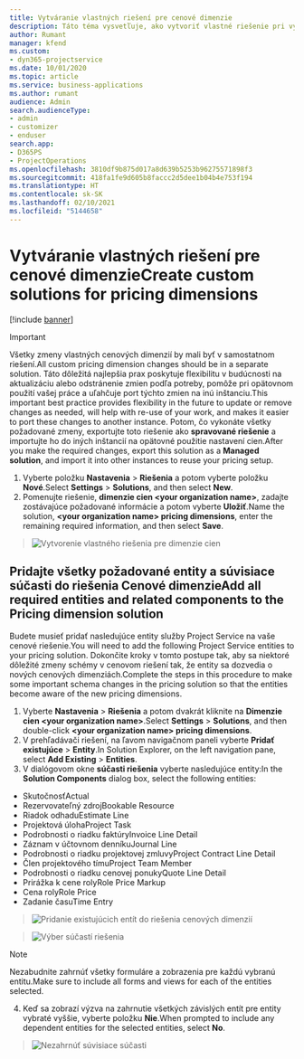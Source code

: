 ```yaml
---
title: Vytváranie vlastných riešení pre cenové dimenzie
description: Táto téma vysvetľuje, ako vytvoriť vlastné riešenie pri vytváraní vlastných cenových dimenzií.
author: Rumant
manager: kfend
ms.custom:
- dyn365-projectservice
ms.date: 10/01/2020
ms.topic: article
ms.service: business-applications
ms.author: rumant
audience: Admin
search.audienceType:
- admin
- customizer
- enduser
search.app:
- D365PS
- ProjectOperations
ms.openlocfilehash: 3810df9b875d017a8d639b5253b96275571898f3
ms.sourcegitcommit: 418fa1fe9d605b8faccc2d5dee1b04b4e753f194
ms.translationtype: HT
ms.contentlocale: sk-SK
ms.lasthandoff: 02/10/2021
ms.locfileid: "5144658"
---
```

# <a name="create-custom-solutions-for-pricing-dimensions"></a><span data-ttu-id="989c6-103">Vytváranie vlastných riešení pre cenové dimenzie</span><span class="sxs-lookup"><span data-stu-id="989c6-103">Create custom solutions for pricing dimensions</span></span>

[!include [banner](../includes/psa-now-project-operations.md)]

> [!IMPORTANT]
> <span data-ttu-id="989c6-104">Všetky zmeny vlastných cenových dimenzií by mali byť v samostatnom riešení.</span><span class="sxs-lookup"><span data-stu-id="989c6-104">All custom pricing dimension changes should be in a separate solution.</span></span> <span data-ttu-id="989c6-105">Táto dôležitá najlepšia prax poskytuje flexibilitu v budúcnosti na aktualizáciu alebo odstránenie zmien podľa potreby, pomôže pri opätovnom použití vašej práce a uľahčuje port týchto zmien na inú inštanciu.</span><span class="sxs-lookup"><span data-stu-id="989c6-105">This important best practice provides flexibility in the future to update or remove changes as needed, will help with re-use of your work, and makes it easier to port these changes to another instance.</span></span> <span data-ttu-id="989c6-106">Potom, čo vykonáte všetky požadované zmeny, exportujte toto riešenie ako **spravované riešenie** a importujte ho do iných inštancií na opätovné použitie nastavení cien.</span><span class="sxs-lookup"><span data-stu-id="989c6-106">After you make the required changes, export this solution as a **Managed solution**, and import it into other instances to reuse your pricing setup.</span></span>

1. <span data-ttu-id="989c6-107">Vyberte položku **Nastavenia** > **Riešenia** a potom vyberte položku **Nové**.</span><span class="sxs-lookup"><span data-stu-id="989c6-107">Select **Settings** > **Solutions**, and then select **New**.</span></span> 
2. <span data-ttu-id="989c6-108">Pomenujte riešenie, **dimenzie cien \<your organization name>**, zadajte zostávajúce požadované informácie a potom vyberte **Uložiť**.</span><span class="sxs-lookup"><span data-stu-id="989c6-108">Name the solution, **\<your organization name> pricing dimensions**, enter the remaining required information, and then select **Save**.</span></span>

> ![Vytvorenie vlastného riešenia pre dimenzie cien](media/Creation-of-custom-pricing-dimension-solution.PNG)
  
## <a name="add-all-required-entities-and-related-components-to-the-pricing-dimension-solution"></a><span data-ttu-id="989c6-110">Pridajte všetky požadované entity a súvisiace súčasti do riešenia Cenové dimenzie</span><span class="sxs-lookup"><span data-stu-id="989c6-110">Add all required entities and related components to the Pricing dimension solution</span></span>
<span data-ttu-id="989c6-111">Budete musieť pridať nasledujúce entity služby Project Service na vaše cenové riešenie.</span><span class="sxs-lookup"><span data-stu-id="989c6-111">You will need to add the following Project Service entities to your pricing solution.</span></span> <span data-ttu-id="989c6-112">Dokončite kroky v tomto postupe tak, aby sa niektoré dôležité zmeny schémy v cenovom riešení tak, že entity sa dozvedia o nových cenových dimenziách.</span><span class="sxs-lookup"><span data-stu-id="989c6-112">Complete the steps in this procedure to make some important schema changes in the pricing solution so that the entities become aware of the new pricing dimensions.</span></span>

1. <span data-ttu-id="989c6-113">Vyberte **Nastavenia** > **Riešenia** a potom dvakrát kliknite na **Dimenzie cien \<your organization name>**.</span><span class="sxs-lookup"><span data-stu-id="989c6-113">Select **Settings** > **Solutions**, and then double-click **\<your organization name> pricing dimensions**.</span></span> 
2. <span data-ttu-id="989c6-114">V prehľadávači riešení, na ľavom navigačnom paneli vyberte **Pridať existujúce** > **Entity**.</span><span class="sxs-lookup"><span data-stu-id="989c6-114">In Solution Explorer, on the left navigation pane, select **Add Existing** > **Entities**.</span></span>
3. <span data-ttu-id="989c6-115">V dialógovom okne **súčasti riešenia** vyberte nasledujúce entity:</span><span class="sxs-lookup"><span data-stu-id="989c6-115">In the **Solution Components** dialog box, select the following entities:</span></span>

- <span data-ttu-id="989c6-116">Skutočnosť</span><span class="sxs-lookup"><span data-stu-id="989c6-116">Actual</span></span>
- <span data-ttu-id="989c6-117">Rezervovateľný zdroj</span><span class="sxs-lookup"><span data-stu-id="989c6-117">Bookable Resource</span></span>
- <span data-ttu-id="989c6-118">Riadok odhadu</span><span class="sxs-lookup"><span data-stu-id="989c6-118">Estimate Line</span></span>
- <span data-ttu-id="989c6-119">Projektová úloha</span><span class="sxs-lookup"><span data-stu-id="989c6-119">Project Task</span></span>
- <span data-ttu-id="989c6-120">Podrobnosti o riadku faktúry</span><span class="sxs-lookup"><span data-stu-id="989c6-120">Invoice Line Detail</span></span>
- <span data-ttu-id="989c6-121">Záznam v účtovnom denníku</span><span class="sxs-lookup"><span data-stu-id="989c6-121">Journal Line</span></span>
- <span data-ttu-id="989c6-122">Podrobnosti o riadku projektovej zmluvy</span><span class="sxs-lookup"><span data-stu-id="989c6-122">Project Contract Line Detail</span></span>
- <span data-ttu-id="989c6-123">Člen projektového tímu</span><span class="sxs-lookup"><span data-stu-id="989c6-123">Project Team Member</span></span>
- <span data-ttu-id="989c6-124">Podrobnosti o riadku cenovej ponuky</span><span class="sxs-lookup"><span data-stu-id="989c6-124">Quote Line Detail</span></span>
- <span data-ttu-id="989c6-125">Prirážka k cene roly</span><span class="sxs-lookup"><span data-stu-id="989c6-125">Role Price Markup</span></span>
- <span data-ttu-id="989c6-126">Cena roly</span><span class="sxs-lookup"><span data-stu-id="989c6-126">Role Price</span></span> 
- <span data-ttu-id="989c6-127">Zadanie času</span><span class="sxs-lookup"><span data-stu-id="989c6-127">Time Entry</span></span> 

> ![Pridanie existujúcich entít do riešenia cenových dimenzií](media/Existing-entities-to-PD-solution.png)

> ![Výber súčastí riešenia](media/Dimension-Components.png)

> [!NOTE]
> <span data-ttu-id="989c6-130">Nezabudnite zahrnúť všetky formuláre a zobrazenia pre každú vybranú entitu.</span><span class="sxs-lookup"><span data-stu-id="989c6-130">Make sure to include all forms and views for each of the entities selected.</span></span>

4. <span data-ttu-id="989c6-131">Keď sa zobrazí výzva na zahrnutie všetkých závislých entít pre entity vybraté vyššie, vyberte položku **Nie**.</span><span class="sxs-lookup"><span data-stu-id="989c6-131">When prompted to include any dependent entities for the selected entities, select **No**.</span></span>

> ![Nezahrnúť súvisiace súčasti](media/Do-not-include-required.png)


